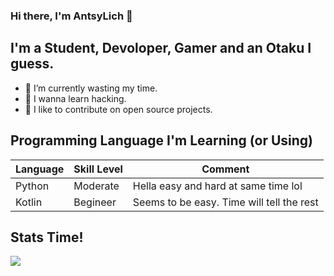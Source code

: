 ### Hi there, I'm AntsyLich 👋 

## I'm a Student, Devoloper, Gamer and an Otaku I guess.
- 🔭 I’m currently wasting my time.
- 🌱 I wanna learn hacking. 
- 👯 I like to contribute on open source projects.

## Programming Language I'm Learning (or Using)

| Language | Skill Level | Comment |
| --- | --- | --- |
| Python | Moderate | Hella easy and hard at same time lol |
| Kotlin | Begineer | Seems to be easy. Time will tell the rest |

## Stats Time!

<a href="https://github.com/AntsyLich">
  <img src="https://github-readme-stats.vercel.app/api?username=AntsyLich&bg_color=30,232526,434343&title_color=fff&text_color=fff&icon_color=fff&show_icons=true&hide_border=true&count_private=true&custom_title=Yesh%20my%20stats."/>
</a> 
